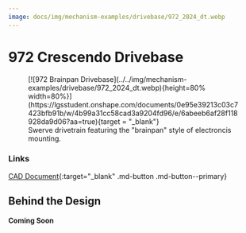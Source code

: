 ```yaml
---
image: docs/img/mechanism-examples/drivebase/972_2024_dt.webp
---
```


# 972 Crescendo Drivebase

<figure markdown="span">
[![972 Brainpan Drivebase](../../img/mechanism-examples/drivebase/972_2024_dt.webp){height=80% width=80%}](https://lgsstudent.onshape.com/documents/0e95e39213c03c7423bfb91b/w/4b99a31cc58cad3a9204fd96/e/6abeeb6af28f118928da9d06?aa=true){target = "_blank"}
<figcaption>Swerve drivetrain featuring the "brainpan" style of electroncis mounting.</figcaption>
</figure>

### Links

[CAD Document](https://lgsstudent.onshape.com/documents/0e95e39213c03c7423bfb91b/w/4b99a31cc58cad3a9204fd96/e/6abeeb6af28f118928da9d06?aa=true "CAD Document Link"){:target="_blank" .md-button .md-button--primary}

## Behind the Design
**Coming Soon**